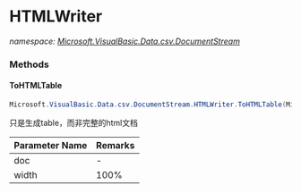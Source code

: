﻿# HTMLWriter
_namespace: <a href="#" onClick="load('/docs/Microsoft.VisualBasic.Data.csv.DocumentStream/index.md')">Microsoft.VisualBasic.Data.csv.DocumentStream</a>_





### Methods

#### ToHTMLTable
```csharp
Microsoft.VisualBasic.Data.csv.DocumentStream.HTMLWriter.ToHTMLTable(Microsoft.VisualBasic.Data.csv.DocumentStream.File,System.String,System.String)
```
只是生成table，而非完整的html文档

|Parameter Name|Remarks|
|--------------|-------|
|doc|-|
|width|100%|px|



